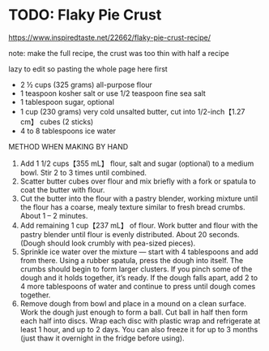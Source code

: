 # TODO: Flaky Pie Crust

https://www.inspiredtaste.net/22662/flaky-pie-crust-recipe/

note: make the full recipe, the crust was too thin with half a recipe

lazy to edit so pasting the whole page here first

* 2 ½ cups (325 grams) all-purpose flour
* 1 teaspoon kosher salt or use 1/2 teaspoon fine sea salt
* 1 tablespoon sugar, optional
* 1 cup (230 grams) very cold unsalted butter, cut into 1/2-inch【1.27 cm】 cubes (2 sticks)
* 4 to 8 tablespoons ice water

METHOD WHEN MAKING BY HAND

1. Add 1 1/2 cups【355 mL】 flour, salt and sugar (optional) to a medium bowl. Stir 2 to 3 times until combined.
2. Scatter butter cubes over flour and mix briefly with a fork or spatula to coat the butter with flour.
3. Cut the butter into the flour with a pastry blender, working mixture until the flour has a coarse, mealy texture
   similar to fresh bread crumbs. About 1 – 2 minutes.
4. Add remaining 1 cup【237 mL】 of flour. Work butter and flour with the pastry blender until flour is evenly
   distributed. About 20 seconds. (Dough should look crumbly with pea-sized pieces).
5. Sprinkle ice water over the mixture — start with 4 tablespoons and add from there. Using a rubber spatula, press the
   dough into itself. The crumbs should begin to form larger clusters. If you pinch some of the dough and it holds
   together, it’s ready. If the dough falls apart, add 2 to 4 more tablespoons of water and continue to press until
   dough comes together.
6. Remove dough from bowl and place in a mound on a clean surface. Work the dough just enough to form a ball. Cut ball
   in half then form each half into discs. Wrap each disc with plastic wrap and refrigerate at least 1 hour, and up to 2
   days. You can also freeze it for up to 3 months (just thaw it overnight in the fridge before using).